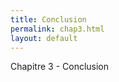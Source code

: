 ```yaml
---
title: Conclusion
permalink: chap3.html
layout: default
---
```


<div class="title-box">Chapitre 3 - Conclusion</div>
